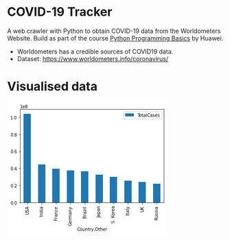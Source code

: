 # COVID-19 Tracker 
A web crawler with Python to obtain COVID-19 data from the Worldometers Website. Build as part of the course [Python Programming Basics](https://ilearningx.huawei.com/courses/course-v1:HuaweiX+EBG2020NCHW1100108+Self-paced/about) by Huawei.
 * Worldometers has a credible sources of COVID19 data.
 * Dataset: https://www.worldometers.info/coronavirus/

# Visualised data
![This is an image](/screenshots/crawler.png)
